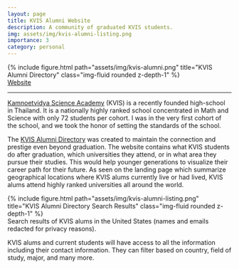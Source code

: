 ```yaml
---
layout: page
title: KVIS Alumni Website
description: A community of graduated KVIS students.
img: assets/img/kvis-alumni-listing.png
importance: 3
category: personal
---
```


<div class="row">
    <div class="col-sm mt-3 mt-md-0">
        {% include figure.html path="assets/img/kvis-alumni.png" title="KVIS Alumni Directory" class="img-fluid rounded z-depth-1" %}
    </div>
</div>

<div class="links">
<a href="https://kvis-alumni.web.app" class="btn btn-sm z-depth-0" role="button">Website</a>
</div>

---

[Kamnoetvidya Science Academy](https://www.kvis.ac.th/Home_EN.aspx) (KVIS) is a recently founded high-school in Thailand. It is a nationally highly ranked school concentrated in Math and Science with only 72 students per cohort. I was in the very first cohort of the school, and we took the honor of setting the standards of the school.

The [KVIS Alumni Directory](https://kvis-alumni.web.app/) was created to maintain the connection and prestige even beyond graduation. The website contains what KVIS students do after graduation, which universities they attend, or in what area they pursue their studies. This would help younger generations to visualize their career path for their future. As seen on the landing page which summarize geographical locations where KVIS alums currently live or had lived, KVIS alums attend highly ranked universities all around the world.

<div class="row">
    <div class="col-sm mt-3 mt-md-0">
        {% include figure.html path="assets/img/kvis-alumni-listing.png" title="KVIS Alumni Directory Search Results" class="img-fluid rounded z-depth-1" %}
    </div>
</div>
<div class="caption">
    Search results of KVIS alums in the United States (names and emails redacted for privacy reasons).
</div>

KVIS alums and current students will have access to all the information including their contact information. They can filter based on country, field of study, major, and many more.